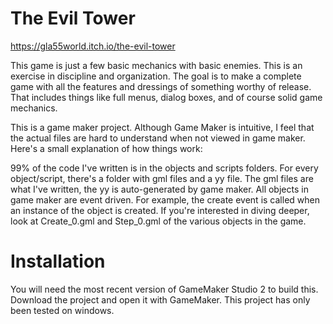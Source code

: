 # The Evil Tower

https://gla55world.itch.io/the-evil-tower

This game is just a few basic mechanics with basic enemies. This is an exercise in discipline and organization. The goal is to make a complete game with all the features and dressings of something worthy of release. That includes things like full menus, dialog boxes, and of course solid game mechanics.

This is a game maker project. Although Game Maker is intuitive, I feel that the actual files are hard to understand when not viewed in game maker. Here's a small explanation of how things work:

99% of the code I've written is in the objects and scripts folders. For every object/script, there's a folder with gml files and a yy file. The gml files are what I've written, the yy is auto-generated by game maker. All objects in game maker are event driven. For example, the create event is called when an instance of the object is created. If you're interested in diving deeper, look at Create_0.gml and Step_0.gml of the various objects in the game. 

# Installation
You will need the most recent version of GameMaker Studio 2 to build this. Download the project and open it with GameMaker. This project has only been tested on windows.
